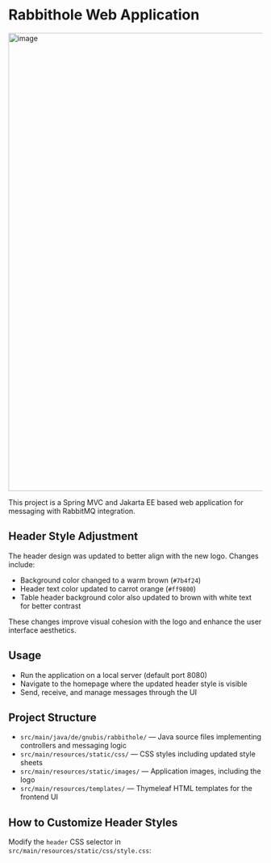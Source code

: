 # Rabbithole Web Application

<img width="1469" height="907" alt="image" src="https://github.com/user-attachments/assets/367da709-68ff-49be-a288-861ec0c8ab74" />


This project is a Spring MVC and Jakarta EE based web application for messaging with RabbitMQ integration.

## Header Style Adjustment

The header design was updated to better align with the new logo. Changes include:

- Background color changed to a warm brown (`#7b4f24`)
- Header text color updated to carrot orange (`#ff9800`)
- Table header background color also updated to brown with white text for better contrast

These changes improve visual cohesion with the logo and enhance the user interface aesthetics.

## Usage

- Run the application on a local server (default port 8080)
- Navigate to the homepage where the updated header style is visible
- Send, receive, and manage messages through the UI

## Project Structure

- `src/main/java/de/gnubis/rabbithole/` — Java source files implementing controllers and messaging logic
- `src/main/resources/static/css/` — CSS styles including updated style sheets
- `src/main/resources/static/images/` — Application images, including the logo
- `src/main/resources/templates/` — Thymeleaf HTML templates for the frontend UI

## How to Customize Header Styles

Modify the `header` CSS selector in `src/main/resources/static/css/style.css`:
